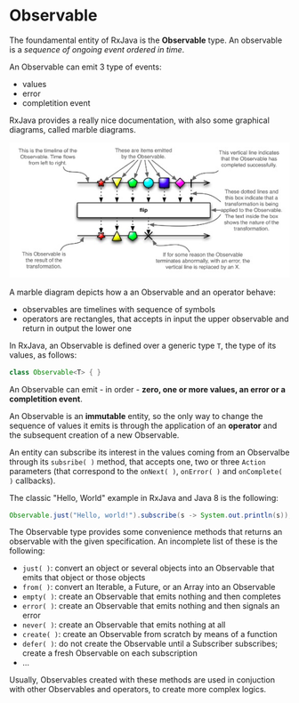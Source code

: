# Observable

The foundamental entity of RxJava is the **Observable** type.
An observable is a *sequence of ongoing event ordered in time*.

An Observable can emit 3 type of events:
- values
- error
- completition event

RxJava provides a really nice documentation, with also some graphical diagrams, called marble diagrams.

![A marble diagram](https://raw.githubusercontent.com/AL333Z/RxAndroid-overview/master/images/marble-intro.png)

A marble diagram depicts how a an Observable and an operator behave:
- observables are timelines with sequence of symbols
- operators are rectangles, that accepts in input the upper observable and return in output the lower one

In RxJava, an Observable is defined over a generic type `T`, the type of its values, as follows:

```java
class Observable<T> { }
```

An Observable can emit - in order - **zero, one or more values, an error or a completition event**.

An Observable is an **immutable** entity, so the only way to change the sequence of values it emits is through the application of an **operator** and the subsequent creation of a new Observable.

An entity can subscribe its interest in the values coming from an Observalbe through its `subsribe( )` method, that accepts one, two or three `Action` parameters (that correspond to the `onNext( )`, `onError( )` and `onComplete( )` callbacks).

The classic "Hello, World" example in RxJava and Java 8 is the following:

```java
Observable.just("Hello, world!").subscribe(s -> System.out.println(s));
```

The Observable type provides some convenience methods that returns an observable with the given specification. An incomplete list of these is the following:

- `just( )`: convert an object or several objects into an Observable that emits that object or those objects
- `from( )`: convert an Iterable, a Future, or an Array into an Observable
- `empty( )`: create an Observable that emits nothing and then completes
- `error( )`: create an Observable that emits nothing and then signals an error
- `never( )`: create an Observable that emits nothing at all
- `create( )`: create an Observable from scratch by means of a function
- `defer( )`: do not create the Observable until a Subscriber subscribes; create a fresh Observable on each subscription
- ...

Usually, Observables created with these methods are used in conjuction with other Observables and operators, to create more complex logics.

